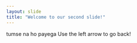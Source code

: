 ```yaml
---
layout: slide
title: "Welcome to our second slide!"
---
```

tumse na ho payega
Use the left arrow to go back!
